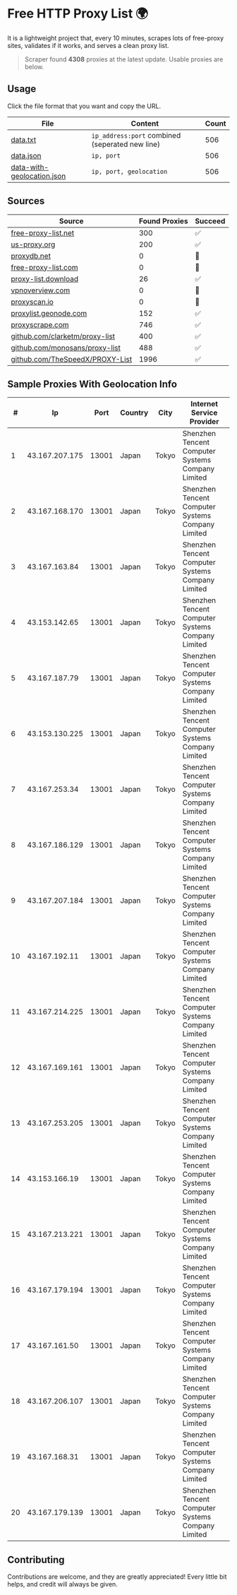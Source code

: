
# Free HTTP Proxy List 🌍

It is a lightweight project that, every 10 minutes, scrapes lots of free-proxy sites, validates if it works, and serves a clean proxy list.


> Scraper found **4308** proxies at the latest update. Usable proxies are below.

## Usage

Click the file format that you want and copy the URL.


|File|Content|Count|
|----|-------|-----|
|[data.txt](https://raw.githubusercontent.com/themiralay/Proxy-List-World/master/data.txt)|`ip_address:port` combined (seperated new line)|506|
|[data.json](https://raw.githubusercontent.com/themiralay/Proxy-List-World/master/data.json)|`ip, port`|506|
|[data-with-geolocation.json](https://raw.githubusercontent.com/themiralay/Proxy-List-World/master/data-with-geolocation.json)|`ip, port, geolocation`|506|

## Sources

|Source|Found Proxies|Succeed|
|------|-------------|-------|
|[free-proxy-list.net](https://free-proxy-list.net)|300|✅|
|[us-proxy.org](https://www.us-proxy.org)|200|✅|
|[proxydb.net](http://proxydb.net)|0|🚫|
|[free-proxy-list.com](https://free-proxy-list.com/?page=&port=&type%5B%5D=http&type%5B%5D=https&up_time=0&search=Search)|0|🚫|
|[proxy-list.download](https://www.proxy-list.download/HTTP)|26|✅|
|[vpnoverview.com](https://vpnoverview.com/privacy/anonymous-browsing/free-proxy-servers)|0|🚫|
|[proxyscan.io](https://www.proxyscan.io)|0|🚫|
|[proxylist.geonode.com](https://proxylist.geonode.com/api/proxy-list?limit=300&page=1&sort_by=lastChecked&sort_type=desc&protocols=http,https)|152|✅|
|[proxyscrape.com](https://api.proxyscrape.com/v2/?request=displayproxies&protocol=http&timeout=10000&country=all&ssl=all&anonymity=all)|746|✅|
|[github.com/clarketm/proxy-list](https://raw.githubusercontent.com/clarketm/proxy-list/master/proxy-list-raw.txt)|400|✅|
|[github.com/monosans/proxy-list](https://raw.githubusercontent.com/monosans/proxy-list/main/proxies/http.txt)|488|✅|
|[github.com/TheSpeedX/PROXY-List](https://raw.githubusercontent.com/TheSpeedX/PROXY-List/master/http.txt)|1996|✅|


## Sample Proxies With Geolocation Info

|#|Ip|Port|Country|City|Internet Service Provider|
|-|--|----|-------|----|-------------------------|
|1|43.167.207.175|13001|Japan|Tokyo|Shenzhen Tencent Computer Systems Company Limited|
|2|43.167.168.170|13001|Japan|Tokyo|Shenzhen Tencent Computer Systems Company Limited|
|3|43.167.163.84|13001|Japan|Tokyo|Shenzhen Tencent Computer Systems Company Limited|
|4|43.153.142.65|13001|Japan|Tokyo|Shenzhen Tencent Computer Systems Company Limited|
|5|43.167.187.79|13001|Japan|Tokyo|Shenzhen Tencent Computer Systems Company Limited|
|6|43.153.130.225|13001|Japan|Tokyo|Shenzhen Tencent Computer Systems Company Limited|
|7|43.167.253.34|13001|Japan|Tokyo|Shenzhen Tencent Computer Systems Company Limited|
|8|43.167.186.129|13001|Japan|Tokyo|Shenzhen Tencent Computer Systems Company Limited|
|9|43.167.207.184|13001|Japan|Tokyo|Shenzhen Tencent Computer Systems Company Limited|
|10|43.167.192.11|13001|Japan|Tokyo|Shenzhen Tencent Computer Systems Company Limited|
|11|43.167.214.225|13001|Japan|Tokyo|Shenzhen Tencent Computer Systems Company Limited|
|12|43.167.169.161|13001|Japan|Tokyo|Shenzhen Tencent Computer Systems Company Limited|
|13|43.167.253.205|13001|Japan|Tokyo|Shenzhen Tencent Computer Systems Company Limited|
|14|43.153.166.19|13001|Japan|Tokyo|Shenzhen Tencent Computer Systems Company Limited|
|15|43.167.213.221|13001|Japan|Tokyo|Shenzhen Tencent Computer Systems Company Limited|
|16|43.167.179.194|13001|Japan|Tokyo|Shenzhen Tencent Computer Systems Company Limited|
|17|43.167.161.50|13001|Japan|Tokyo|Shenzhen Tencent Computer Systems Company Limited|
|18|43.167.206.107|13001|Japan|Tokyo|Shenzhen Tencent Computer Systems Company Limited|
|19|43.167.168.31|13001|Japan|Tokyo|Shenzhen Tencent Computer Systems Company Limited|
|20|43.167.179.139|13001|Japan|Tokyo|Shenzhen Tencent Computer Systems Company Limited|



## Contributing

Contributions are welcome, and they are greatly appreciated! Every
little bit helps, and credit will always be given.

